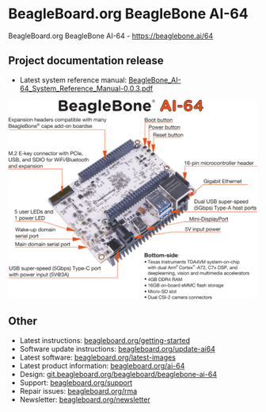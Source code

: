 # BeagleBoard.org BeagleBone AI-64
 
BeagleBoard.org BeagleBone AI-64 - https://beaglebone.ai/64

## Project documentation release
* Latest system reference manual: [BeagleBone\_AI-64\_System\_Reference\_Manual-0.0.3.pdf](https://git.beagleboard.org/beagleboard/beaglebone-ai-64/uploads/a8f416f8f44033b2b8f91f0cbc7de8f0/BeagleBone_AI-64_System_Reference_Manual-0.0.3.pdf)

![Features](doc/SRM/images/ch04/components.png)

## Other
* Latest instructions: [beagleboard.org/getting-started](https://beagleboard.org/getting-started)
* Software update instructions: [beagleboard.org/update-ai64](https://beagleboard.org/update-ai64)
* Latest software: [beagleboard.org/latest-images](https://beagleboard.org/latest-images)
* Latest product information: [beagleboard.org/ai-64](https://beagleboard.org/ai-64)
* Design: [git.beagleboard.org/beagleboard/beaglebone-ai-64](https://git.beagleboard.org/beagleboard/beaglebone-ai-64)
* Support: [beagleboard.org/support](https://beagleboard.org/support)
* Repair issues: [beagleboard.org/rma](https://beagleboard.org/rma)
* Newsletter: [beagleboard.org/newsletter](https://beagleboard.org/newsletter)
